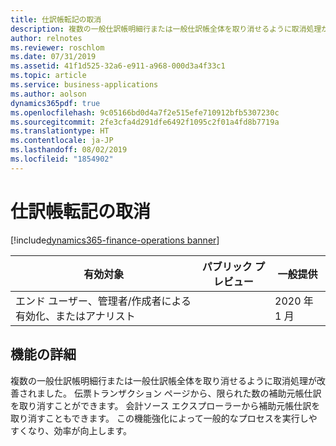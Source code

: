 ```yaml
---
title: 仕訳帳転記の取消
description: 複数の一般仕訳帳明細行または一般仕訳帳全体を取り消せるように取消処理が改善されました。
author: relnotes
ms.reviewer: roschlom
ms.date: 07/31/2019
ms.assetid: 41f1d525-32a6-e911-a968-000d3a4f33c1
ms.topic: article
ms.service: business-applications
ms.author: aolson
dynamics365pdf: true
ms.openlocfilehash: 9c05166bd0d4a7f2e515efe710912bfb5307230c
ms.sourcegitcommit: 2fe3cfa4d291dfe6492f1095c2f01a4fd8b7719a
ms.translationtype: HT
ms.contentlocale: ja-JP
ms.lasthandoff: 08/02/2019
ms.locfileid: "1854902"
---
```

# <a name="reverse-journal-posting"></a>仕訳帳転記の取消
[!include[dynamics365-finance-operations banner](../includes/dynamics365-finance-operations.md)]

| 有効対象    |  パブリック プレビュー | 一般提供 | 
| ---------- | ---------- |---------- |
|エンド ユーザー、管理者/作成者による有効化、またはアナリスト|| 2020 年 1 月|






## <a name="feature-details"></a>機能の詳細
<!--feature detail start -->
複数の一般仕訳帳明細行または一般仕訳帳全体を取り消せるように取消処理が改善されました。 伝票トランザクション ページから、限られた数の補助元帳仕訳を取り消すことができます。 会計ソース エクスプローラーから補助元帳仕訳を取り消すこともできます。 この機能強化によって一般的なプロセスを実行しやすくなり、効率が向上します。
<!--feature detail end -->












